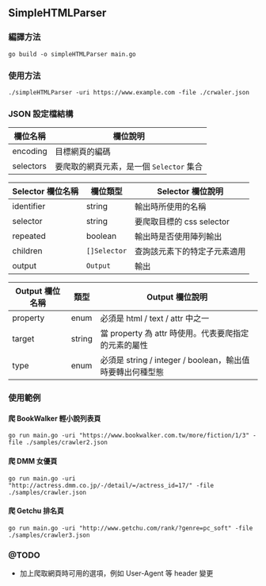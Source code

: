 ## SimpleHTMLParser

### 編譯方法
```shell script
go build -o simpleHTMLParser main.go 
```

### 使用方法
```shell script
./simpleHTMLParser -uri https://www.example.com -file ./crwaler.json
```

### JSON 設定檔結構
欄位名稱 | 欄位說明
---- | ----
encoding | 目標網頁的編碼
selectors | 要爬取的網頁元素，是一個 ```Selector``` 集合

Selector 欄位名稱 | 欄位類型 | Selector 欄位說明
---- | ---- | ----
identifier | string | 輸出時所使用的名稱
selector | string | 要爬取目標的 css selector
repeated | boolean | 輸出時是否使用陣列輸出
children | ```[]Selector``` | 查詢該元素下的特定子元素適用
output | ```Output``` | 輸出 

Output 欄位名稱 | 類型 | Output 欄位說明
---- | ---- | ----
property | enum | 必須是 html / text / attr 中之一
target | string | 當 property 為 attr 時使用。代表要爬指定的元素的屬性
type | enum | 必須是 string / integer / boolean，輸出值時要轉出何種型態

### 使用範例

#### 爬 BookWalker 輕小說列表頁
```shell script
go run main.go -uri "https://www.bookwalker.com.tw/more/fiction/1/3" -file ./samples/crawler2.json
```

#### 爬 DMM 女優頁
```shell script
go run main.go -uri "http://actress.dmm.co.jp/-/detail/=/actress_id=17/" -file ./samples/crawler.json  
```

#### 爬 Getchu 排名頁
```shell script
go run main.go -uri "http://www.getchu.com/rank/?genre=pc_soft" -file ./samples/crawler3.json
```

### @TODO
* 加上爬取網頁時可用的選項，例如 User-Agent 等 header 變更